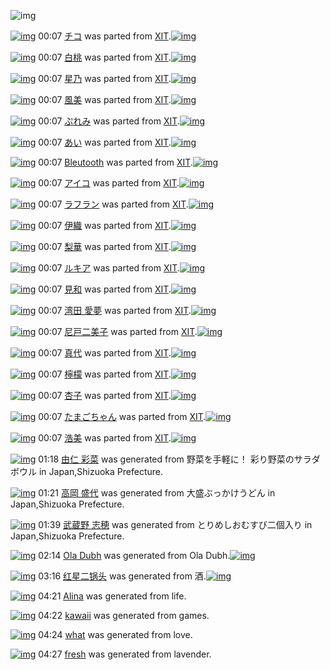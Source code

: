 ![img](http://gdrive-cdn.herokuapp.com/537b65a5bc09f0000721dda7/512px-barcode.png)

[![img](http://www.deviantsart.com/1vpo48m.png)](http://www.barcodekanojo.com/kanojo/1036483/%E3%83%81%E3%82%B3) 00:07 [チコ](http://www.barcodekanojo.com/kanojo/1036483/%E3%83%81%E3%82%B3) was parted from [XIT](http://www.barcodekanojo.com/kanojo/1036483/%E3%83%81%E3%82%B3).[![img](http://www.deviantsart.com/815jg6.jpeg)](http://www.barcodekanojo.com/user/209348/XIT) 

[![img](http://www.deviantsart.com/28jefgi.png)](http://www.barcodekanojo.com/kanojo/1201185/%E7%99%BD%E6%A1%83) 00:07 [白桃](http://www.barcodekanojo.com/kanojo/1201185/%E7%99%BD%E6%A1%83) was parted from [XIT](http://www.barcodekanojo.com/kanojo/1201185/%E7%99%BD%E6%A1%83).[![img](http://www.deviantsart.com/815jg6.jpeg)](http://www.barcodekanojo.com/user/209348/XIT) 

[![img](http://www.deviantsart.com/3b1qscm.png)](http://www.barcodekanojo.com/kanojo/2541776/%E6%98%9F%E4%B9%83) 00:07 [星乃](http://www.barcodekanojo.com/kanojo/2541776/%E6%98%9F%E4%B9%83) was parted from [XIT](http://www.barcodekanojo.com/kanojo/2541776/%E6%98%9F%E4%B9%83).[![img](http://www.deviantsart.com/815jg6.jpeg)](http://www.barcodekanojo.com/user/209348/XIT) 

[![img](http://www.deviantsart.com/3rkpevg.png)](http://www.barcodekanojo.com/kanojo/763409/%E9%A2%A8%E7%BE%8E) 00:07 [風美](http://www.barcodekanojo.com/kanojo/763409/%E9%A2%A8%E7%BE%8E) was parted from [XIT](http://www.barcodekanojo.com/kanojo/763409/%E9%A2%A8%E7%BE%8E).[![img](http://www.deviantsart.com/815jg6.jpeg)](http://www.barcodekanojo.com/user/209348/XIT) 

[![img](http://www.deviantsart.com/1d78ghh.png)](http://www.barcodekanojo.com/kanojo/1237854/%E3%81%B7%E3%82%8C%E3%81%BF) 00:07 [ぷれみ](http://www.barcodekanojo.com/kanojo/1237854/%E3%81%B7%E3%82%8C%E3%81%BF) was parted from [XIT](http://www.barcodekanojo.com/kanojo/1237854/%E3%81%B7%E3%82%8C%E3%81%BF).[![img](http://www.deviantsart.com/815jg6.jpeg)](http://www.barcodekanojo.com/user/209348/XIT) 

[![img](http://www.deviantsart.com/1spd1o7.png)](http://www.barcodekanojo.com/kanojo/432873/%E3%81%82%E3%81%84) 00:07 [あい](http://www.barcodekanojo.com/kanojo/432873/%E3%81%82%E3%81%84) was parted from [XIT](http://www.barcodekanojo.com/kanojo/432873/%E3%81%82%E3%81%84).[![img](http://www.deviantsart.com/815jg6.jpeg)](http://www.barcodekanojo.com/user/209348/XIT) 

[![img](http://www.deviantsart.com/3372ovh.png)](http://www.barcodekanojo.com/kanojo/968530/Bleutooth) 00:07 [Bleutooth](http://www.barcodekanojo.com/kanojo/968530/Bleutooth) was parted from [XIT](http://www.barcodekanojo.com/kanojo/968530/Bleutooth).[![img](http://www.deviantsart.com/815jg6.jpeg)](http://www.barcodekanojo.com/user/209348/XIT) 

[![img](http://www.deviantsart.com/2qegks8.png)](http://www.barcodekanojo.com/kanojo/1536707/%E3%82%A2%E3%82%A4%E3%82%B3) 00:07 [アイコ](http://www.barcodekanojo.com/kanojo/1536707/%E3%82%A2%E3%82%A4%E3%82%B3) was parted from [XIT](http://www.barcodekanojo.com/kanojo/1536707/%E3%82%A2%E3%82%A4%E3%82%B3).[![img](http://www.deviantsart.com/815jg6.jpeg)](http://www.barcodekanojo.com/user/209348/XIT) 

[![img](http://www.deviantsart.com/3h3e0u7.png)](http://www.barcodekanojo.com/kanojo/1720585/%E3%83%A9%E3%83%95%E3%83%A9%E3%83%B3) 00:07 [ラフラン](http://www.barcodekanojo.com/kanojo/1720585/%E3%83%A9%E3%83%95%E3%83%A9%E3%83%B3) was parted from [XIT](http://www.barcodekanojo.com/kanojo/1720585/%E3%83%A9%E3%83%95%E3%83%A9%E3%83%B3).[![img](http://www.deviantsart.com/815jg6.jpeg)](http://www.barcodekanojo.com/user/209348/XIT) 

[![img](http://www.deviantsart.com/qcjmca.png)](http://www.barcodekanojo.com/kanojo/1953216/%E4%BC%8A%E7%B9%94) 00:07 [伊織](http://www.barcodekanojo.com/kanojo/1953216/%E4%BC%8A%E7%B9%94) was parted from [XIT](http://www.barcodekanojo.com/kanojo/1953216/%E4%BC%8A%E7%B9%94).[![img](http://www.deviantsart.com/815jg6.jpeg)](http://www.barcodekanojo.com/user/209348/XIT) 

[![img](http://www.deviantsart.com/1ev12vd.png)](http://www.barcodekanojo.com/kanojo/2194910/%E6%A2%A8%E8%8F%AF) 00:07 [梨華](http://www.barcodekanojo.com/kanojo/2194910/%E6%A2%A8%E8%8F%AF) was parted from [XIT](http://www.barcodekanojo.com/kanojo/2194910/%E6%A2%A8%E8%8F%AF).[![img](http://www.deviantsart.com/815jg6.jpeg)](http://www.barcodekanojo.com/user/209348/XIT) 

[![img](http://www.deviantsart.com/1os4u14.png)](http://www.barcodekanojo.com/kanojo/1451661/%E3%83%AB%E3%82%AD%E3%82%A2) 00:07 [ルキア](http://www.barcodekanojo.com/kanojo/1451661/%E3%83%AB%E3%82%AD%E3%82%A2) was parted from [XIT](http://www.barcodekanojo.com/kanojo/1451661/%E3%83%AB%E3%82%AD%E3%82%A2).[![img](http://www.deviantsart.com/815jg6.jpeg)](http://www.barcodekanojo.com/user/209348/XIT) 

[![img](http://www.deviantsart.com/hl8dcm.png)](http://www.barcodekanojo.com/kanojo/1370500/%E8%A6%8B%E5%92%8C) 00:07 [見和](http://www.barcodekanojo.com/kanojo/1370500/%E8%A6%8B%E5%92%8C) was parted from [XIT](http://www.barcodekanojo.com/kanojo/1370500/%E8%A6%8B%E5%92%8C).[![img](http://www.deviantsart.com/815jg6.jpeg)](http://www.barcodekanojo.com/user/209348/XIT) 

[![img](http://www.deviantsart.com/1lvr8dv.png)](http://www.barcodekanojo.com/kanojo/1213760/%E6%B9%BE%E7%94%B0%20%E6%84%9B%E5%A4%A2) 00:07 [湾田 愛夢](http://www.barcodekanojo.com/kanojo/1213760/%E6%B9%BE%E7%94%B0%20%E6%84%9B%E5%A4%A2) was parted from [XIT](http://www.barcodekanojo.com/kanojo/1213760/%E6%B9%BE%E7%94%B0%20%E6%84%9B%E5%A4%A2).[![img](http://www.deviantsart.com/815jg6.jpeg)](http://www.barcodekanojo.com/user/209348/XIT) 

[![img](http://www.deviantsart.com/3hj1l8e.png)](http://www.barcodekanojo.com/kanojo/17872/%E5%B0%BC%E6%88%B8%E4%BA%8C%E7%BE%8E%E5%AD%90) 00:07 [尼戸二美子](http://www.barcodekanojo.com/kanojo/17872/%E5%B0%BC%E6%88%B8%E4%BA%8C%E7%BE%8E%E5%AD%90) was parted from [XIT](http://www.barcodekanojo.com/kanojo/17872/%E5%B0%BC%E6%88%B8%E4%BA%8C%E7%BE%8E%E5%AD%90).[![img](http://www.deviantsart.com/815jg6.jpeg)](http://www.barcodekanojo.com/user/209348/XIT) 

[![img](http://www.deviantsart.com/12ftn8d.png)](http://www.barcodekanojo.com/kanojo/2367444/%E7%9C%9F%E4%BB%A3) 00:07 [真代](http://www.barcodekanojo.com/kanojo/2367444/%E7%9C%9F%E4%BB%A3) was parted from [XIT](http://www.barcodekanojo.com/kanojo/2367444/%E7%9C%9F%E4%BB%A3).[![img](http://www.deviantsart.com/815jg6.jpeg)](http://www.barcodekanojo.com/user/209348/XIT) 

[![img](http://www.deviantsart.com/73iipk.png)](http://www.barcodekanojo.com/kanojo/2083854/%E6%AA%B8%E6%AA%AC) 00:07 [檸檬](http://www.barcodekanojo.com/kanojo/2083854/%E6%AA%B8%E6%AA%AC) was parted from [XIT](http://www.barcodekanojo.com/kanojo/2083854/%E6%AA%B8%E6%AA%AC).[![img](http://www.deviantsart.com/815jg6.jpeg)](http://www.barcodekanojo.com/user/209348/XIT) 

[![img](http://www.deviantsart.com/2m0qpqu.png)](http://www.barcodekanojo.com/kanojo/2500513/%E6%9D%8F%E5%AD%90) 00:07 [杏子](http://www.barcodekanojo.com/kanojo/2500513/%E6%9D%8F%E5%AD%90) was parted from [XIT](http://www.barcodekanojo.com/kanojo/2500513/%E6%9D%8F%E5%AD%90).[![img](http://www.deviantsart.com/815jg6.jpeg)](http://www.barcodekanojo.com/user/209348/XIT) 

[![img](http://www.deviantsart.com/14amah.png)](http://www.barcodekanojo.com/kanojo/1720173/%E3%81%9F%E3%81%BE%E3%81%94%E3%81%A1%E3%82%83%E3%82%93) 00:07 [たまごちゃん](http://www.barcodekanojo.com/kanojo/1720173/%E3%81%9F%E3%81%BE%E3%81%94%E3%81%A1%E3%82%83%E3%82%93) was parted from [XIT](http://www.barcodekanojo.com/kanojo/1720173/%E3%81%9F%E3%81%BE%E3%81%94%E3%81%A1%E3%82%83%E3%82%93).[![img](http://www.deviantsart.com/815jg6.jpeg)](http://www.barcodekanojo.com/user/209348/XIT) 

[![img](http://www.deviantsart.com/30ojnnl.png)](http://www.barcodekanojo.com/kanojo/764104/%E6%B5%A9%E7%BE%8E) 00:07 [浩美](http://www.barcodekanojo.com/kanojo/764104/%E6%B5%A9%E7%BE%8E) was parted from [XIT](http://www.barcodekanojo.com/kanojo/764104/%E6%B5%A9%E7%BE%8E).[![img](http://www.deviantsart.com/815jg6.jpeg)](http://www.barcodekanojo.com/user/209348/XIT) 

[![img](http://www.deviantsart.com/2vj871q.png)](http://www.barcodekanojo.com/kanojo/3193774/%E7%94%B1%E4%BB%81%20%E5%BD%A9%E8%8F%9C) 01:18 [由仁 彩菜](http://www.barcodekanojo.com/kanojo/3193774/%E7%94%B1%E4%BB%81%20%E5%BD%A9%E8%8F%9C) was generated from 野菜を手軽に！ 彩り野菜のサラダボウル in Japan,Shizuoka Prefecture.

[![img](http://www.deviantsart.com/3cj49e6.png)](http://www.barcodekanojo.com/kanojo/3193775/%E9%AB%98%E5%B2%A1%20%E7%9B%9B%E4%BB%A3) 01:21 [高岡 盛代](http://www.barcodekanojo.com/kanojo/3193775/%E9%AB%98%E5%B2%A1%20%E7%9B%9B%E4%BB%A3) was generated from 大盛ぶっかけうどん in Japan,Shizuoka Prefecture.

[![img](http://www.deviantsart.com/4c7ejp.png)](http://www.barcodekanojo.com/kanojo/3193776/%E6%AD%A6%E8%94%B5%E9%87%8E%20%E5%BF%97%E7%A9%82) 01:39 [武蔵野 志穂](http://www.barcodekanojo.com/kanojo/3193776/%E6%AD%A6%E8%94%B5%E9%87%8E%20%E5%BF%97%E7%A9%82) was generated from とりめしおむすび二個入り in Japan,Shizuoka Prefecture.

[![img](http://www.deviantsart.com/28jjq53.png)](http://www.barcodekanojo.com/kanojo/3193777/Ola%20Dubh) 02:14 [Ola Dubh](http://www.barcodekanojo.com/kanojo/3193777/Ola%20Dubh) was generated from Ola Dubh.[![img](http://www.deviantsart.com/1f9u3cq.jpeg)](http://www.barcodekanojo.com/product_images/barcode/6019705/1427562789/Ola%20Dubh.jpg) 

[![img](http://www.deviantsart.com/ulhnt2.png)](http://www.barcodekanojo.com/kanojo/3193778/%E7%BA%A2%E6%98%9F%E4%BA%8C%E9%94%85%E5%A4%B4) 03:16 [红星二锅头](http://www.barcodekanojo.com/kanojo/3193778/%E7%BA%A2%E6%98%9F%E4%BA%8C%E9%94%85%E5%A4%B4) was generated from 酒.[![img](http://www.deviantsart.com/7na2la.jpeg)](http://www.barcodekanojo.com/product_images/barcode/1925308/1299257226/%E7%B4%85%E6%98%9F%E4%BA%8C%E9%94%85%E5%A4%B4%E6%B4%92.jpg) 

[![img](http://www.deviantsart.com/1mbpc28.png)](http://www.barcodekanojo.com/kanojo/3193779/Alina) 04:21 [Alina](http://www.barcodekanojo.com/kanojo/3193779/Alina) was generated from life.

[![img](http://www.deviantsart.com/3p4qgk3.png)](http://www.barcodekanojo.com/kanojo/3193780/kawaii) 04:22 [kawaii](http://www.barcodekanojo.com/kanojo/3193780/kawaii) was generated from games.

[![img](http://www.deviantsart.com/3bbi2tf.png)](http://www.barcodekanojo.com/kanojo/3193781/what) 04:24 [what](http://www.barcodekanojo.com/kanojo/3193781/what) was generated from love.

[![img](http://www.deviantsart.com/1fesobo.png)](http://www.barcodekanojo.com/kanojo/3193782/fresh) 04:27 [fresh](http://www.barcodekanojo.com/kanojo/3193782/fresh) was generated from lavender.

